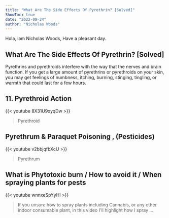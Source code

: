 ```yaml
---
title: "What Are The Side Effects Of Pyrethrin? [Solved]"
ShowToc: true 
date: "2022-08-24"
author: "Nicholas Woods" 
---
```


Hola, iam Nicholas Woods, Have a pleasant day.
## What Are The Side Effects Of Pyrethrin? [Solved]
Pyrethrins and pyrethroids interfere with the way that the nerves and brain function. If you get a large amount of pyrethrins or pyrethroids on your skin, you may get feelings of numbness, itching, burning, stinging, tingling, or warmth that could last for a few hours.

## 11. Pyrethroid Action
{{< youtube 8X31U9xyqDw >}}
>Pyrethroid

## Pyrethrum & Paraquet Poisoning , (Pesticides)
{{< youtube v2bbjqfbXcU >}}
>Pyrethrum

## What is Phytotoxic burn / How to avoid it / When spraying plants for pests
{{< youtube wnnxeSpYyHI >}}
>If you unsure how to spray plants including Cannabis, or any other indoor consumable plant, in this video I'll highlight how I spray ...

